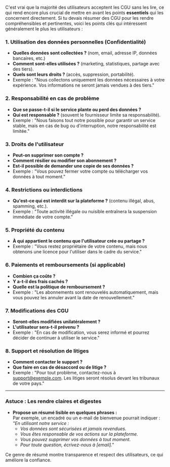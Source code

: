 C'est vrai que la majorité des utilisateurs acceptent les CGU sans les lire, ce qui rend encore plus crucial de mettre en avant les points **essentiels** qui les concernent directement. Si tu devais résumer des CGU pour les rendre compréhensibles et pertinentes, voici les points clés qui intéressent généralement le plus les utilisateurs :

### 1. **Utilisation des données personnelles (Confidentialité)**  
   - **Quelles données sont collectées ?** (nom, email, adresse IP, données bancaires, etc.)  
   - **Comment sont-elles utilisées ?** (marketing, statistiques, partage avec des tiers).  
   - **Quels sont leurs droits ?** (accès, suppression, portabilité).  
   - Exemple : "Nous collectons uniquement les données nécessaires à votre expérience. Vos informations ne seront jamais vendues à des tiers."

### 2. **Responsabilité en cas de problème**  
   - **Que se passe-t-il si le service plante ou perd des données ?**  
   - **Qui est responsable ?** (souvent le fournisseur limite sa responsabilité).  
   - Exemple : "Nous faisons tout notre possible pour garantir un service stable, mais en cas de bug ou d'interruption, notre responsabilité est limitée."

### 3. **Droits de l'utilisateur**  
   - **Peut-on supprimer son compte ?**  
   - **Comment résilier ou modifier son abonnement ?**  
   - **Est-il possible de demander une copie de ses données ?**  
   - Exemple : "Vous pouvez fermer votre compte ou télécharger vos données à tout moment."

### 4. **Restrictions ou interdictions**  
   - **Qu'est-ce qui est interdit sur la plateforme ?** (contenu illégal, abus, spamming, etc.).  
   - Exemple : "Toute activité illégale ou nuisible entraînera la suspension immédiate de votre compte."

### 5. **Propriété du contenu**  
   - **À qui appartient le contenu que l'utilisateur crée ou partage ?**  
   - Exemple : "Vous restez propriétaire de votre contenu, mais nous obtenons une licence pour l'utiliser dans le cadre du service."

### 6. **Paiements et remboursements** (si applicable)  
   - **Combien ça coûte ?**  
   - **Y a-t-il des frais cachés ?**  
   - **Quelle est la politique de remboursement ?**  
   - Exemple : "Les abonnements sont renouvelés automatiquement, mais vous pouvez les annuler avant la date de renouvellement."

### 7. **Modifications des CGU**  
   - **Seront-elles modifiées unilatéralement ?**  
   - **L'utilisateur sera-t-il prévenu ?**  
   - Exemple : "En cas de modification, vous serez informé et pourrez décider de continuer à utiliser le service."

### 8. **Support et résolution de litiges**  
   - **Comment contacter le support ?**  
   - **Que faire en cas de désaccord ou de litige ?**  
   - Exemple : "Pour tout problème, contactez-nous à support@exemple.com. Les litiges seront résolus devant les tribunaux de votre pays."

---

### **Astuce : Les rendre claires et digestes**  
- **Propose un résumé lisible en quelques phrases :**  
   Par exemple, un encadré ou un e-mail de bienvenue pourrait indiquer :  
   *"En utilisant notre service :*  
   - *Vos données sont sécurisées et jamais revendues.*  
   - *Vous êtes responsable de vos actions sur la plateforme.*  
   - *Vous pouvez supprimer vos données à tout moment.*  
   - *Pour toute question, écrivez-nous à [email]."*  

Ce genre de résumé montre transparence et respect des utilisateurs, ce qui améliore la confiance.

